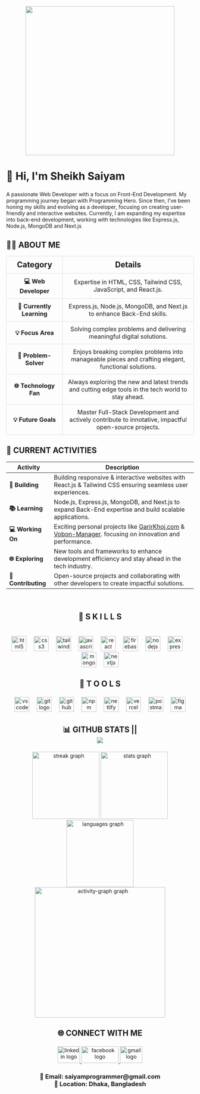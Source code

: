 <div align="center">
  <img height="400" src="https://i.ibb.co.com/B61Gzjs/1.png"  />
</div>

###


<h1 align="left">👋 Hi, I'm Sheikh Saiyam</h1>

###

<p align="left">A passionate Web Developer with a focus on Front-End Development. My programming journey began with Programming Hero. Since then, I’ve been honing my skills and evolving as a developer, focusing on creating user-friendly and interactive websites. Currently, I am expanding my expertise into back-end development, working with technologies like Express.js, Node.js, MongoDB and Next.js</p>

###

## 👨‍💻 ABOUT ME

<table style="width:100%; border-collapse: collapse; text-align: center;">
  <tr>
    <th style="width: 30%; padding: 10px; border: 1px solid #ddd; font-size: 1.3em;">Category</th>
    <th style="width: 100%; padding: 10px; border: 1px solid #ddd; font-size: 1.3em;">Details</th>
  </tr>
  <tr>
    <td style="width: 30%; padding: 10px; border: 1px solid #ddd;"><b>💻 Web Developer</b></td>
    <td style="width: 100%; padding: 10px; border: 1px solid #ddd;">Expertise in HTML, CSS, Tailwind CSS, JavaScript, and React.js.</td>
  </tr>
  <tr>
    <td style="width: 30%; padding: 10px; border: 1px solid #ddd;"><b>🚀 Currently Learning</b></td>
    <td style="width: 100%; padding: 10px; border: 1px solid #ddd;">Express.js, Node.js, MongoDB, and Next.js to enhance Back-End skills.</td>
  </tr>
  <tr>
    <td style="width: 30%; padding: 10px; border: 1px solid #ddd;"><b>💡 Focus Area</b></td>
    <td style="width: 100%; padding: 10px; border: 1px solid #ddd;">Solving complex problems and delivering meaningful digital solutions.</td>
  </tr>
  <tr>
    <td style="width: 30%; padding: 10px; border: 1px solid #ddd;"><b>🌟 Problem-Solver</b></td>
    <td style="width: 100%; padding: 10px; border: 1px solid #ddd;">Enjoys breaking complex problems into manageable pieces and crafting elegant, functional solutions.</td>
  </tr>
  <tr>
    <td style="width: 30%; padding: 10px; border: 1px solid #ddd;"><b>🌐 Technology Fan</b></td>
    <td style="width: 100%; padding: 10px; border: 1px solid #ddd;">Always exploring the new and latest trends and cutting edge tools in the tech world to stay ahead.</td>
  </tr>
  <tr>
    <td style="width: 30%; padding: 10px; border: 1px solid #ddd;"><b>💡 Future Goals</b></td>
    <td style="width: 100%; padding: 10px; border: 1px solid #ddd;">Master Full-Stack Development and actively contribute to innotative, impactful open-source projects.</td>
  </tr>
</table>

## 🌟 CURRENT ACTIVITIES 

| Activity | Description |
|----------|-------------|
| **🔨 Building** |  Building responsive & interactive websites with React.js & Tailwind CSS ensuring seamless user experiences. |
| **📚 Learning** | Node.js, Express.js, MongoDB, and Next.js to expand Back-End expertise and build scalable applications. |
| **💻 Working On** | Exciting personal projects like [GarirKhoj.com](https://garir-khoj.netlify.app/) & [Vobon-Manager](https://saiyam-assignment12.netlify.app/). focusing on innovation and performance. |
| **🌐 Exploring** | New tools and frameworks to enhance development efficiency and stay ahead in the tech industry. |
| **🌟 Contributing** | Open-source projects and collaborating with other developers to create impactful solutions. |



<br clear="both">

<h2 align="center">🚀 <strong>S K I L L S</strong></h2>

###

<br clear="both">

<div align="center">
  <img src="https://img.shields.io/badge/HTML5-E34F26?logo=html5&logoColor=white&style=for-the-badge" height="40" alt="html5 logo"  />
  <img width="12" />
  <img src="https://img.shields.io/badge/CSS3-1572B6?logo=css3&logoColor=white&style=for-the-badge" height="40" alt="css3 logo"  />
  <img width="12" />
  <img src="https://img.shields.io/badge/Tailwind CSS-06B6D4?logo=tailwindcss&logoColor=black&style=for-the-badge" height="40" alt="tailwindcss logo"  />
  <img width="12" />
  <img src="https://img.shields.io/badge/JavaScript-F7DF1E?logo=javascript&logoColor=black&style=for-the-badge" height="40" alt="javascript logo"  />
  <img width="12" />
  <img src="https://img.shields.io/badge/React-61DAFB?logo=react&logoColor=black&style=for-the-badge" height="40" alt="react logo"  />
  <img width="12" />
  <img src="https://img.shields.io/badge/Firebase-FFCA28?logo=firebase&logoColor=black&style=for-the-badge" height="40" alt="firebase logo"  />
  <img width="12" />
  <img src="https://img.shields.io/badge/Node.js-339933?logo=nodedotjs&logoColor=white&style=for-the-badge" height="40" alt="nodejs logo"  />
  <img width="12" />
  <img src="https://img.shields.io/badge/Express-000000?logo=express&logoColor=white&style=for-the-badge" height="40" alt="express logo"  />
  <img width="12" />
  <img src="https://img.shields.io/badge/MongoDB-47A248?logo=mongodb&logoColor=white&style=for-the-badge" height="40" alt="mongodb logo"  />
  <img width="12" />
  <img src="https://img.shields.io/badge/Next.js-000000?logo=nextdotjs&logoColor=white&style=for-the-badge" height="40" alt="nextjs logo"  />
</div>

###

###

<h2 align="center"> <strong>🔧 T O O L S</strong></h2>

###

<div align="center">
  <img src="https://img.shields.io/badge/Visual Studio Code-007ACC?logo=visualstudiocode&logoColor=white&style=for-the-badge" height="40" alt="vscode logo"  />
  <img width="12" />
  <img src="https://img.shields.io/badge/Git-F05032?logo=git&logoColor=white&style=for-the-badge" height="40" alt="git logo"  />
  <img width="12" />
  <img src="https://img.shields.io/badge/GitHub-181717?logo=github&logoColor=white&style=for-the-badge" height="40" alt="github logo"  />
  <img width="12" />
  <img src="https://img.shields.io/badge/npm-CB3837?logo=npm&logoColor=white&style=for-the-badge" height="40" alt="npm logo"  />
  <img width="12" />
  <img src="https://img.shields.io/badge/Netlify-00C7B7?logo=netlify&logoColor=black&style=for-the-badge" height="40" alt="netlify logo"  />
  <img width="12" />
  <img src="https://img.shields.io/badge/Vercel-000000?logo=vercel&logoColor=white&style=for-the-badge" height="40" alt="vercel logo"  />
  <img width="12" />
  <img src="https://img.shields.io/badge/Postman-FF6C37?logo=postman&logoColor=black&style=for-the-badge" height="40" alt="postman logo"  />
  <img width="12" />
  <img src="https://img.shields.io/badge/Figma-F24E1E?logo=figma&logoColor=white&style=for-the-badge" height="40" alt="figma logo"  />
</div>

###

###

<h2 align="center">📊 GITHUB STATS || <div align="center">
  <img src="https://profile-counter.glitch.me/sheikh-saiyam/count.svg?"  />
</div></h2>

###

<div align="center">
   <img src="https://nirzak-streak-stats.vercel.app/?user=sheikh-saiyam&theme=dracula" height="180" alt="streak graph"  />
  <img src="https://github-readme-stats.vercel.app/api?username=sheikh-saiyam&hide_title=false&hide_rank=false&show_icons=true&include_all_commits=true&count_private=true&disable_animations=false&theme=dracula&locale=en&hide_border=false&order=1" height="180" alt="stats graph"  />
  <img src="https://github-readme-stats.vercel.app/api/top-langs?username=sheikh-saiyam&locale=en&hide_title=false&layout=compact&card_width=320&langs_count=5&theme=dracula&hide_border=false&order=2" height="180" alt="languages graph"  />
  <img src="https://github-readme-activity-graph.vercel.app/graph?username=sheikh-saiyam&radius=16&theme=react&area=true&order=5&hide_border=true&hide_title=false" height="350" alt="activity-graph graph"  />
</div>

###


###

<h2 align="center">🌐 CONNECT WITH ME</h2>

###

<div align="center">
  <a href="https://www.linkedin.com/in/sheikh-saiyam/" target="_blank">
    <img src="https://raw.githubusercontent.com/maurodesouza/profile-readme-generator/master/src/assets/icons/social/linkedin/default.svg" width="60" height="45" alt="linkedin logo" />
  </a>
  <a href="https://www.facebook.com/shiekh.barshaad/" target="_blank">
    <img src="https://img.shields.io/badge/Facebook-1877F2?logo=facebook&logoColor=white&style=for-the-badge" width="100" height="45" alt="facebook logo" />
  </a>
  <a href="mailto:saiyamprogrammer@gmail.com" target="_blank">
    <img src="https://raw.githubusercontent.com/maurodesouza/profile-readme-generator/master/src/assets/icons/social/gmail/default.svg" width="60" height="45" alt="gmail logo" />
  </a>
</div>

###

<h3 align="center">📧 Email: saiyamprogrammer@gmail.com<br>📍 Location: Dhaka, Bangladesh</h3>

###
